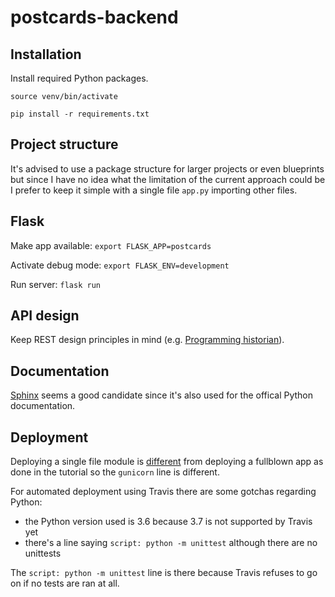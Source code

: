 # postcards-backend

## Installation

Install required Python packages.

`source venv/bin/activate`

`pip install -r requirements.txt`

## Project structure

It's advised to use a package structure for larger projects or even blueprints but since I have no idea what the limitation of the current approach could be I prefer to keep it simple with a single file `app.py` importing other files.

## Flask

Make app available: `export FLASK_APP=postcards`

Activate debug mode: `export FLASK_ENV=development`

Run server: `flask run`

## API design

Keep REST design principles in mind (e.g. [Programming historian](https://programminghistorian.org/en/lessons/creating-apis-with-python-and-flask#api-design-principles)).

## Documentation

[Sphinx](http://www.sphinx-doc.org/) seems a good candidate since it's also used for the offical Python documentation.

## Deployment

Deploying a single file module is [different](https://stackoverflow.com/questions/50023430/deploying-flask-application-written-in-one-file-to-heroku) from deploying a fullblown app as done in the tutorial so the `gunicorn` line is different.

For automated deployment using Travis there are some gotchas regarding Python:

* the Python version used is 3.6 because 3.7 is not supported by Travis yet
* there's a line saying `script: python -m unittest` although there are no unittests

The `script: python -m unittest` line is there because Travis refuses to go on if no tests are ran at all.

